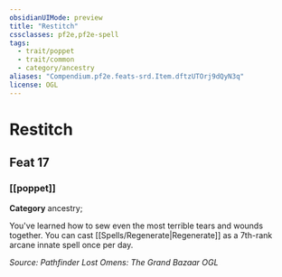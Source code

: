 ```yaml
---
obsidianUIMode: preview
title: "Restitch"
cssclasses: pf2e,pf2e-spell
tags:
  - trait/poppet
  - trait/common
  - category/ancestry
aliases: "Compendium.pf2e.feats-srd.Item.dftzUTOrj9dQyN3q"
license: OGL
---
```

# Restitch
## Feat 17
### [[poppet]]

**Category** ancestry; 




You've learned how to sew even the most terrible tears and wounds together. You can cast [[Spells/Regenerate|Regenerate]] as a 7th-rank arcane innate spell once per day.

*Source: Pathfinder Lost Omens: The Grand Bazaar*
*OGL*